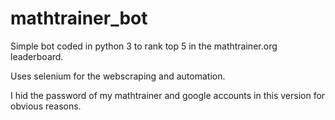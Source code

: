 # mathtrainer_bot

Simple bot coded in python 3 to rank top 5 in the mathtrainer.org leaderboard.

Uses selenium for the webscraping and automation.

I hid the password of my mathtrainer and google accounts in this version for obvious reasons.
